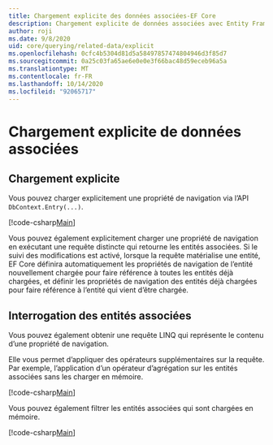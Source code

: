```yaml
---
title: Chargement explicite des données associées-EF Core
description: Chargement explicite de données associées avec Entity Framework Core
author: roji
ms.date: 9/8/2020
uid: core/querying/related-data/explicit
ms.openlocfilehash: 0cfc4b5304d81d5a58497857474804946d3f85d7
ms.sourcegitcommit: 0a25c03fa65ae6e0e0e3f66bac48d59eceb96a5a
ms.translationtype: MT
ms.contentlocale: fr-FR
ms.lasthandoff: 10/14/2020
ms.locfileid: "92065717"
---
```

# <a name="explicit-loading-of-related-data"></a>Chargement explicite de données associées

## <a name="explicit-loading"></a>Chargement explicite

Vous pouvez charger explicitement une propriété de navigation via l’API `DbContext.Entry(...)`.

[!code-csharp[Main](../../../../samples/core/Querying/RelatedData/Program.cs#Eager)]

Vous pouvez également explicitement charger une propriété de navigation en exécutant une requête distincte qui retourne les entités associées. Si le suivi des modifications est activé, lorsque la requête matérialise une entité, EF Core définira automatiquement les propriétés de navigation de l’entité nouvellement chargée pour faire référence à toutes les entités déjà chargées, et définir les propriétés de navigation des entités déjà chargées pour faire référence à l’entité qui vient d’être chargée.

## <a name="querying-related-entities"></a>Interrogation des entités associées

Vous pouvez également obtenir une requête LINQ qui représente le contenu d’une propriété de navigation.

Elle vous permet d’appliquer des opérateurs supplémentaires sur la requête. Par exemple, l’application d’un opérateur d’agrégation sur les entités associées sans les charger en mémoire.

[!code-csharp[Main](../../../../samples/core/Querying/RelatedData/Program.cs#NavQueryAggregate)]

Vous pouvez également filtrer les entités associées qui sont chargées en mémoire.

[!code-csharp[Main](../../../../samples/core/Querying/RelatedData/Program.cs#NavQueryFiltered)]
